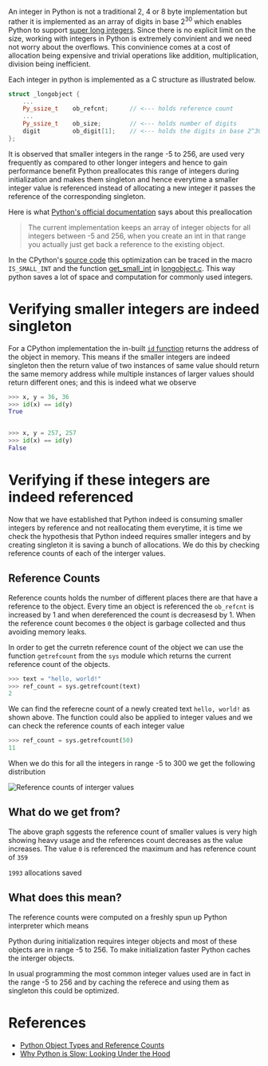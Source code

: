 An integer in Python is not a traditional 2, 4 or 8 byte implementation but rather it is implemented as an array of digits in base 2<sup>30</sup> which enables Python to support [super long integers](https://arpitbhayani.me/blogs/super-long-integers). Since there is no explicit limit on the size, working with integers in Python is extremely convinient and we need not worry about the overflows. This convinience comes at a cost of allocation being expensive and trivial operations like addition, multiplication, division being inefficient.

Each integer in python is implemented as a C structure as illustrated below.

```cpp
struct _longobject {
    ...
    Py_ssize_t    ob_refcnt;      // <--- holds reference count
    ...
    Py_ssize_t    ob_size;        // <--- holds number of digits
    digit         ob_digit[1];    // <--- holds the digits in base 2^30
};
```

It is observed that smaller integers in the range -5 to 256, are used very frequently as compared to other longer integers and hence to gain performance benefit Python preallocates this range of integers during initialization and makes them singleton and hence everytime a smaller integer value is referenced instead of allocating a new integer it passes the reference of the corresponding singleton.

Here is what [Python's official documentation]((https://docs.python.org/3/c-api/long.html#c.PyLong_FromLong)) says about this preallocation

> The current implementation keeps an array of integer objects for all integers between -5 and 256, when you create an int in that range you actually just get back a reference to the existing object.

In the CPython's [source code](https://github.com/python/cpython/) this optimization can be traced in the macro `IS_SMALL_INT` and the function [get_small_int](https://github.com/python/cpython/blob/master/Objects/longobject.c#L40) in [longobject.c](https://github.com/python/cpython/blob/master/Objects/longobject.c). This way python saves a lot of space and computation for commonly used integers.

# Verifying smaller integers are indeed singleton
For a CPython implementation the in-built [`id` function](https://docs.python.org/3/library/functions.html#id) returns the address of the object in memory. This means if the smaller integers are indeed singleton then the return value of two instances of same value should return the same memory address while multiple instances of larger values should return different ones; and this is indeed what we observe

```py
>>> x, y = 36, 36
>>> id(x) == id(y)
True


>>> x, y = 257, 257
>>> id(x) == id(y)
False
```

# Verifying if these integers are indeed referenced
Now that we have established that Python indeed is consuming smaller integers by reference and not reallocating them everytime, it is time we check the hypothesis that Python indeed requires smaller integers and by creating singleton it is saving a bunch of allocations. We do this by checking reference counts of each of the interger values.

## Reference Counts
Reference counts holds the number of different places there are that have a reference to the object. Every time an object is referenced the `ob_refcnt` is increased by 1 and when dereferenced the count is decreasesd by 1. When the reference count becomes `0` the object is garbage collected and thus avoiding memory leaks.

In order to get the curretn reference count of the object we can use the function `getrefcount` from the `sys` module which returns the current reference count of the objects.

```py
>>> text = "hello, world!"
>>> ref_count = sys.getrefcount(text)
2
```

We can find the referecne count of a newly created text `hello, world!` as shown above. The function could also be applied to integer values and we can check the reference counts of each integer value

```py
>>> ref_count = sys.getrefcount(50)
11
```

When we do this for all the integers in range -5 to 300 we get the following distribution

![Reference counts of interger values](https://user-images.githubusercontent.com/4745789/82137930-e9207e00-9839-11ea-88f0-857c6846ee35.png)

## What do we get from?
The above graph sggests the reference count of smaller values is very high showing heavy usage and the references count decreases as the value increases. The value `0` is referenced the maximum and has reference count of `359`

`1993` allocations saved

## What does this mean?

The reference counts were computed on a freshly spun up Python interpreter which means 

Python during initialization requires integer objects and most of these objects are in range -5 to 256. To make initialization faster Python caches the interger objects.

In usual programming the most common integer values used are in fact in the range -5 to 256 and by caching the referece and using them as singleton this could be optimized.

# References
 - [Python Object Types and Reference Counts](https://docs.python.org/3/c-api/intro.html#objects-types-and-reference-counts)
 - [Why Python is Slow: Looking Under the Hood](http://jakevdp.github.io/blog/2014/05/09/why-python-is-slow/)
